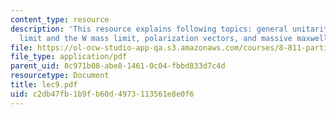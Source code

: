 ```yaml
---
content_type: resource
description: 'This resource explains following topics: general unitarity limits, unitarity
  limit and the W mass limit, polarization vectors, and massive maxwell equations.'
file: https://ol-ocw-studio-app-qa.s3.amazonaws.com/courses/8-811-particle-physics-ii-fall-2005/c2db47fb1b9fb60d4973113561e8e0f6_lec9.pdf
file_type: application/pdf
parent_uid: 8c971b08-abe8-1461-0c04-fbbd833d7c4d
resourcetype: Document
title: lec9.pdf
uid: c2db47fb-1b9f-b60d-4973-113561e8e0f6
---
```

